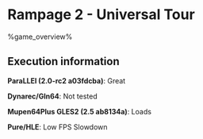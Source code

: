 # Rampage 2 - Universal Tour 

%game_overview%

## Execution information

**ParaLLEl (2.0-rc2 a03fdcba)**: Great

**Dynarec/Gln64**: Not tested

**Mupen64Plus GLES2 (2.5 ab8134a)**: Loads

**Pure/HLE**: Low FPS Slowdown